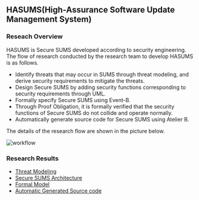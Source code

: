 ## HASUMS(High-Assurance Software Update Management System)
### Reseach Overview
HASUMS is Secure SUMS developed according to security engineering. The flow of research conducted by the research team to develop HASUMS is as follows.

- Identify threats that may occur in SUMS through threat modeling, and derive security requirements to mitigate the threats.
- Design Secure SUMS by adding security functions corresponding to security requirements through UML.
- Formally specify Secure SUMS using Event-B.
- Through Proof Obligation, it is formally verified that the security functions of Secure SUMS do not collide and operate normally.
- Automatically generate source code for Secure SUMS using Atelier B.

The details of the research flow are shown in the picture below.

![workflow](https://user-images.githubusercontent.com/31889026/236806297-c31a0307-11e3-491c-8fe2-8f0ef8102c20.png)

### Research Results
- [Threat Modeling](https://github.com/HackProof/HASUMS/tree/main/Threat%20Modeling)
- [Secure SUMS Architecture](https://github.com/HackProof/HASUMS/tree/main/UML)
- [Formal Model](https://github.com/HackProof/HASUMS/tree/main/Formal%20Model)
- [Automatic Generated Source code](https://github.com/HackProof/HASUMS/tree/main/Code%20Generation)
